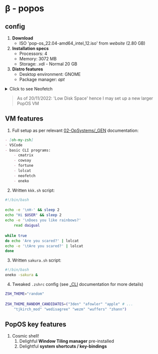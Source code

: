 # β - popos

<!--
user: gitgud
passwd: micro7
-->

## config

1. **Download**
   - ISO 'pop-os_22.04-amd64_intel_12.iso' from *website* (2.80 GB)
2. **Installation specs**
   - Processors: 4
   - Memory: 3072 MB
   - Storage: *.vdi* - Normal 20 GB
3. **Distro features**
   - Desktop environment: GNOME
   - Package manager: *apt*

<details>
<summary>Click to see Neofetch</summary>

![popos-neofetch](/SLIT-projects/02-Operating_Systems/images/VMs-L03-popos-neofetch.PNG)

</details>



> As of 20/11/2022: 'Low Disk Space' hence I may set up a new larger PopOS VM


## VM features


1. Full setup as per relevant [02-OpSystems/_GEN](/SLIT-projects/02-Operating_Systems/_GEN/) documentation:
```markdown
- [oh-my-zsh]
- VSCode
- basic CLI programs:
    - cmatrix
    - cowsay
    - fortune
    - lolcat
    - neofetch
    - oneko
```

2. Written `kkk.sh` script:
```bash
#!/bin/bash

echo -e '\nH-' && sleep 2
echo "Hi $USER" && sleep 2
echo -e '\nDoes you like rainbows?'
    read daigual

while true
do echo 'Are you scared?' | lolcat
echo -e '\tAre you scared?' | lolcat
done
```


3. Written `sakura.sh` script:
```bash
#!/bin/bash
oneko -sakura &
```

<!--
Y TF can't I run it on WSL tho lol
-->

4. Tweaked `.zshrc` config (see [_CLI](/SLIT-projects/02-Operating_Systems/_GEN/_CLI.md) documentation for more details)

```bash
ZSH_THEME="random"

ZSH_THEME_RANDOM_CANDIDATES=("3den" "afowler" "apple" # ...
    "tjkirch_mod" "wedisagree" "wezm" "wuffers" "zhann")
```

<!--
5. Tested TEA_INVADERS in this machine lol
-->



## PopOS key features

1. Cosmic shell! <!--DOCUMENTATION LMAO-->
   1. Delighful **Window Tiling manager** pre-installed
   2. Delightful **system shortcuts / key-bindings**